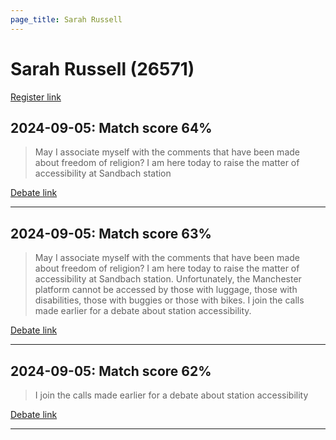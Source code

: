 ```yaml
---
page_title: Sarah Russell
---
```


# Sarah Russell  (26571)

[Register link](https://www.theyworkforyou.com/mp/26571/register)



## 2024-09-05: Match score 64%

>May I associate myself with the comments that have been made about freedom of religion? I am here today to raise the matter of accessibility at Sandbach station

[Debate link](https://www.theyworkforyou.com/debates/?id=2024-09-05b.452.1) 

---



## 2024-09-05: Match score 63%

>May I associate myself with the comments that have been made about freedom of religion? I am here today to raise the matter of accessibility at Sandbach station. Unfortunately, the Manchester platform cannot be accessed by those with luggage, those with disabilities, those with buggies or those with bikes. I join the calls made earlier for a debate about station accessibility.

[Debate link](https://www.theyworkforyou.com/debates/?id=2024-09-05b.452.1) 

---



## 2024-09-05: Match score 62%

>I join the calls made earlier for a debate about station accessibility

[Debate link](https://www.theyworkforyou.com/debates/?id=2024-09-05b.452.1) 

---

